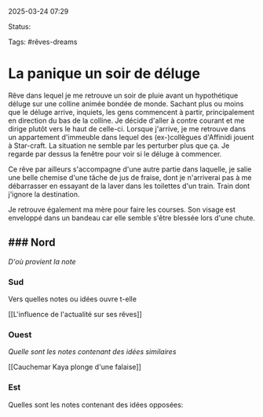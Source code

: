 
2025-03-24 07:29

Status:

Tags: #rêves-dreams 


# La panique un soir de déluge

Rêve dans lequel je me retrouve un soir de pluie avant un hypothétique déluge sur une colline animée bondée de monde. Sachant plus ou moins que le déluge arrive, inquiets, les gens commencent à partir, principalement en direction du bas de la colline.
Je décide d'aller à contre courant et me dirige plutôt vers le haut de celle-ci.
Lorsque j'arrive, je me retrouve dans un appartement d'immeuble dans lequel des (ex-)collègues d'Affinidi jouent à Star-craft. La situation ne semble par les perturber plus que ça. Je regarde par dessus la fenêtre pour voir si le déluge à commencer.

Ce rêve par ailleurs s'accompagne d'une autre partie dans laquelle, je salie une belle chemise d'une tâche de jus de fraise, dont je n'arriverai pas à me débarrasser en essayant de la laver dans les toilettes d'un train. Train dont j'ignore la destination.

Je retrouve également ma mère pour faire les courses. Son visage est enveloppé dans un bandeau car elle semble s'être blessée lors d'une chute.


## ### Nord
*D'où provient la note*

### Sud
Vers quelles notes ou idées ouvre t-elle

[[L'influence de l'actualité sur ses rêves]]
### Ouest
*Quelle sont les notes contenant des idées similaires*

[[Cauchemar Kaya plonge d'une falaise]]

### Est
Quelles sont les notes contenant des idées opposées: